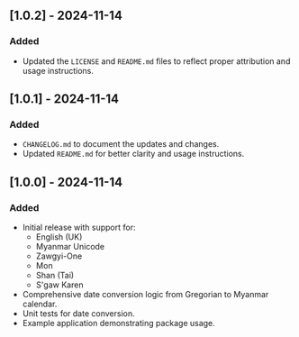
## [1.0.2] - 2024-11-14
### Added
- Updated the `LICENSE` and `README.md` files to reflect proper attribution and usage instructions.


## [1.0.1] - 2024-11-14
### Added
- `CHANGELOG.md` to document the updates and changes.
- Updated `README.md` for better clarity and usage instructions.

## [1.0.0] - 2024-11-14
### Added
- Initial release with support for:
  - English (UK)
  - Myanmar Unicode
  - Zawgyi-One
  - Mon
  - Shan (Tai)
  - S'gaw Karen
- Comprehensive date conversion logic from Gregorian to Myanmar calendar.
- Unit tests for date conversion.
- Example application demonstrating package usage.
